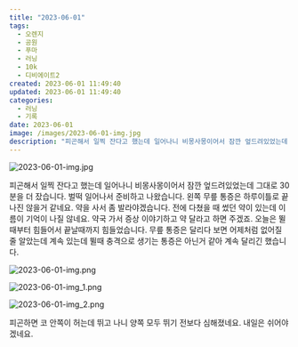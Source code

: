 ```yaml
---
title: "2023-06-01"
tags:
  - 오렌지
  - 공원
  - 푸마
  - 러닝
  - 10k
  - 디비에이트2
created: 2023-06-01 11:49:40
updated: 2023-06-01 11:49:40
categories:
  - 러닝
  - 기록
date: 2023-06-01
image: /images/2023-06-01-img.jpg
description: "피곤해서 일찍 잔다고 했는데 일어나니 비몽사몽이어서 잠깐 엎드려있었는데 그대로 30분을 더 잤습니다. 벌떡 일어나서 준비하고 나왔습니다. 왼쪽 무릎 통증은 하루이틀로 끝나진 않을거 같네요. 약을 사서 좀 발라야겠습니다. 전에 다쳤을 때 썼던 약이 있는데 이름이 기억이 나질 않네요. 약국"
---
```


![2023-06-01-img.jpg](/images/2023-06-01-img.jpg)
 
 

피곤해서 일찍 잔다고 했는데 일어나니 비몽사몽이어서 잠깐 엎드려있었는데 그대로 30분을 더 잤습니다. 벌떡 일어나서 준비하고 나왔습니다.
왼쪽 무릎 통증은 하루이틀로 끝나진 않을거 같네요. 약을 사서 좀 발라야겠습니다. 전에 다쳤을 때 썼던 약이 있는데 이름이 기억이 나질 않네요. 약국 가서 증상 이야기하고 약 달라고 하면 주겠죠.
오늘은 뛸때부터 힘들어서 끝날때까지 힘들었습니다. 무릎 통증은 달리다 보면 어제처럼 없어질 줄 알았는데 계속 있는데 뛸때 충격으로 생기는 통증은 아닌거 같아 계속 달리긴 했습니다.

 
 ![2023-06-01-img.png](/images/2023-06-01-img.png)
 
 

 
 ![2023-06-01-img_1.png](/images/2023-06-01-img_1.png)
 
 

 
 ![2023-06-01-img_2.png](/images/2023-06-01-img_2.png)
 
 

피곤하면 코 안쪽이 허는데 뛰고 나니 양쪽 모두 뛰기 전보다 심해졌네요.
내일은 쉬어야겠네요.
